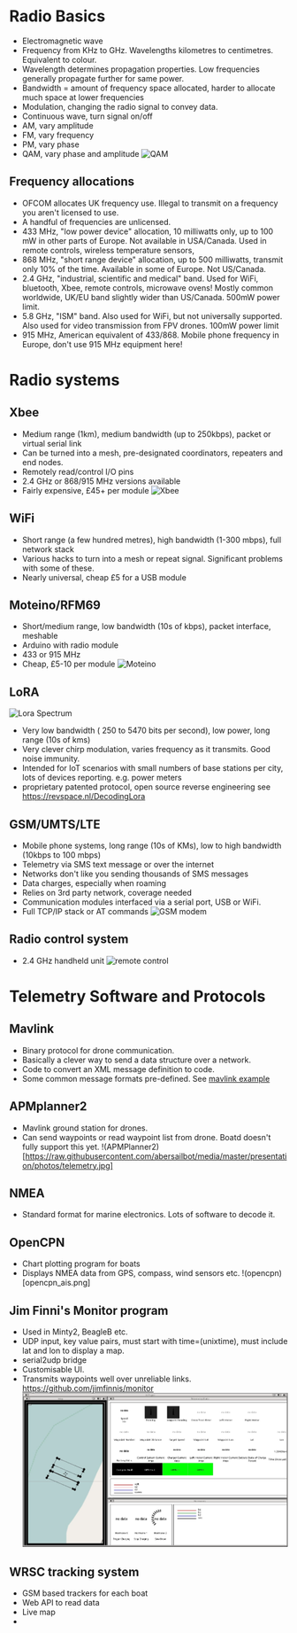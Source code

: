 # Radio Basics
* Electromagnetic wave
* Frequency from KHz to GHz. Wavelengths kilometres to centimetres. Equivalent to colour.
* Wavelength determines propagation properties. Low frequencies generally propagate further for same power.
* Bandwidth = amount of frequency space allocated, harder to allocate much space at lower frequencies
* Modulation, changing the radio signal to convey data.
* Continuous wave, turn signal on/off
* AM, vary amplitude
* FM, vary frequency
* PM, vary phase
* QAM, vary phase and amplitude
![QAM](https://upload.wikimedia.org/wikipedia/commons/9/90/QAM16_Demonstration.gif)
## Frequency allocations
* OFCOM allocates UK frequency use. Illegal to transmit on a frequency you aren't licensed to use.
* A handful of frequencies are unlicensed. 
* 433 MHz, "low power device" allocation, 10 milliwatts only, up to 100 mW in other parts of Europe. Not available in USA/Canada. 
Used in remote controls, wireless temperature sensors, 
* 868 MHz, "short range device" allocation, up to 500 milliwatts, transmit only 10% of the time. Available in some of Europe. Not US/Canada.
* 2.4 GHz, "industrial, scientific and medical" band. Used for WiFi, bluetooth, Xbee, remote controls, microwave ovens! Mostly common worldwide, UK/EU band slightly wider than US/Canada. 500mW power limit.
* 5.8 GHz, "ISM" band. Also used for WiFi, but not universally supported. Also used for video transmission from FPV drones. 100mW power limit
* 915 MHz, American equivalent of 433/868. Mobile phone frequency in Europe, don't use 915 MHz equipment here!

# Radio systems
## Xbee
* Medium range (1km), medium bandwidth (up to 250kbps), packet or virtual serial link
* Can be turned into a mesh, pre-designated coordinators, repeaters and end nodes.
* Remotely read/control I/O pins
* 2.4 GHz or 868/915 MHz versions available
* Fairly expensive, £45+ per module
![Xbee](https://cdn.shopify.com/s/files/1/2311/3697/products/xbee-pro-50mw-module-with-rpsma-series-zb-wireless-zigbee-digi-cool-components_188_x700.jpg?v=1537313202)
## WiFi
* Short range (a few hundred metres), high bandwidth (1-300 mbps), full network stack
* Various hacks to turn into a mesh or repeat signal. Significant problems with some of these.
* Nearly universal, cheap £5 for a USB module
## Moteino/RFM69
* Short/medium range, low bandwidth (10s of kbps), packet interface, meshable
* Arduino with radio module
* 433 or 915 MHz
* Cheap, £5-10 per module 
![Moteino](https://lowpowerlab.com/shop/image/data/Moteino/MoteinoRFConnectors.jpg)
## LoRA
![Lora Spectrum](https://revspace.nl/images/d/d2/DecodingLora_Project.jpg)
* Very low bandwidth ( 250 to 5470 bits per second), low power, long range (10s of kms)
* Very clever chirp modulation, varies frequency as it transmits. Good noise immunity.
* Intended for IoT scenarios with small numbers of base stations per city, lots of devices reporting. e.g. power meters
* proprietary patented protocol, open source reverse engineering see https://revspace.nl/DecodingLora
## GSM/UMTS/LTE
* Mobile phone systems, long range (10s of KMs), low to high bandwidth (10kbps to 100 mbps)
* Telemetry via SMS text message or over the internet
* Networks don't like you sending thousands of SMS messages
* Data charges, especially when roaming
* Relies on 3rd party network, coverage needed
* Communication modules interfaced via a serial port, USB or WiFi.
* Full TCP/IP stack or AT commands
![GSM modem](https://cdn.shopify.com/s/files/1/2311/3697/products/lonet-808-mini-gsmgprs-gps-breakout-gprs-cellular-seeed-cool-components_513_x700.jpg?v=1537356119)
## Radio control system
* 2.4 GHz handheld unit
![remote control](../DSC09346.JPG)


# Telemetry Software and Protocols
## Mavlink
* Binary protocol for drone communication.
* Basically a clever way to send a data structure over a network.
* Code to convert an XML message definition to code.
* Some common message formats pre-defined. See [mavlink example](https://en.wikipedia.org/wiki/MAVLink#Messages)
## APMplanner2
* Mavlink ground station for drones.
* Can send waypoints or read waypoint list from drone. Boatd doesn't fully support this yet.
!(APMPlanner2)[https://raw.githubusercontent.com/abersailbot/media/master/presentation/photos/telemetry.jpg]
## NMEA
* Standard format for marine electronics. Lots of software to decode it.
## OpenCPN
* Chart plotting program for boats
* Displays NMEA data from GPS, compass, wind sensors etc.
!(opencpn)[opencpn_ais.png]
## Jim Finni's Monitor program
* Used in Minty2, BeagleB etc.
* UDP input, key value pairs, must start with time=(unixtime), must include lat and lon to display a map.
* serial2udp bridge
* Customisable UI.
* Transmits waypoints well over unreliable links.
https://github.com/jimfinnis/monitor
![jim's monitor program](monitor_screenshot.png)
## WRSC tracking system
* GSM based trackers for each boat
* Web API to read data
* Live map
* 

